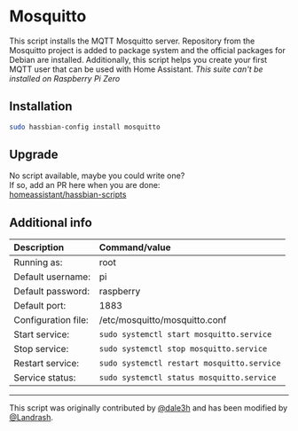 # Mosquitto

This script installs the MQTT Mosquitto server. Repository from the Mosquitto
project is added to package system and the official packages for Debian are
installed. Additionally, this script helps you create your first MQTT user
that can be used with Home Assistant.
*This suite can't be installed on Raspberry Pi Zero*

## Installation

```bash
sudo hassbian-config install mosquitto
```

## Upgrade

No script available, maybe you could write one?  
If so, add an PR here when you are done:  
[homeassistant/hassbian-scripts][repo]

## Additional info

Description | Command/value
:--- | :---
Running as: | root
Default username: | pi
Default password: | raspberry
Default port: | 1883
Configuration file: | /etc/mosquitto/mosquitto.conf
Start service: | `sudo systemctl start mosquitto.service`
Stop service: | `sudo systemctl stop mosquitto.service`
Restart service: | `sudo systemctl restart mosquitto.service`
Service status: | `sudo systemctl status mosquitto.service`

***

This script was originally contributed by [@dale3h][dale3h] and has been
modified by [@Landrash][landrash].

<!--- Links --->
[dale3h]: https://github.com/dale3h
[landrash]: https://github.com/landrash
[repo]: https://github.com/home-assistant/hassbian-scripts/pulls
